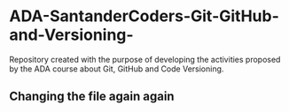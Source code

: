# ADA-SantanderCoders-Git-GitHub-and-Versioning-
Repository created with the purpose of developing the activities proposed by the ADA course about Git, GitHub and Code Versioning.

## Changing the file again again
